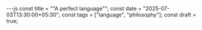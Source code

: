 ---js const title = "\"A perfect language\""; const date = "2025-07-03T13:30:00+05:30"; const tags = ["language", "philosophy"]; const draft = true;